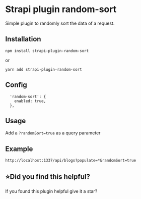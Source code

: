 # Strapi plugin random-sort

Simple plugin to randomly sort the data of a request.

## Installation

`npm install strapi-plugin-random-sort`

or

`yarn add strapi-plugin-random-sort`

## Config

```
  'random-sort': {
    enabled: true,
  },
```

## Usage

Add a `?randomSort=true` as a query parameter

## Example

`http://localhost:1337/api/blogs?populate=*&randomSort=true`

## ⭐️Did you find this helpful?
If you found this plugin helpful give it a star?

